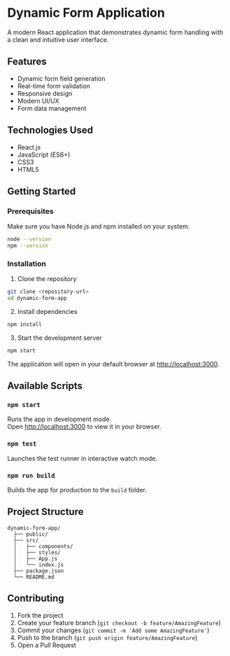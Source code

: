 # Dynamic Form Application

A modern React application that demonstrates dynamic form handling with a clean and intuitive user interface.

## Features

- Dynamic form field generation
- Real-time form validation
- Responsive design
- Modern UI/UX
- Form data management

## Technologies Used

- React.js
- JavaScript (ES6+)
- CSS3
- HTML5

## Getting Started

### Prerequisites

Make sure you have Node.js and npm installed on your system.

```bash
node --version
npm --version
```

### Installation

1. Clone the repository
```bash
git clone <repository-url>
cd dynamic-form-app
```

2. Install dependencies
```bash
npm install
```

3. Start the development server
```bash
npm start
```

The application will open in your default browser at [http://localhost:3000](http://localhost:3000).

## Available Scripts

### `npm start`

Runs the app in development mode.\
Open [http://localhost:3000](http://localhost:3000) to view it in your browser.

### `npm test`

Launches the test runner in interactive watch mode.

### `npm run build`

Builds the app for production to the `build` folder.

## Project Structure

```
dynamic-form-app/
  ├── public/
  ├── src/
  │   ├── components/
  │   ├── styles/
  │   ├── App.js
  │   └── index.js
  ├── package.json
  └── README.md
```

## Contributing

1. Fork the project
2. Create your feature branch (`git checkout -b feature/AmazingFeature`)
3. Commit your changes (`git commit -m 'Add some AmazingFeature'`)
4. Push to the branch (`git push origin feature/AmazingFeature`)
5. Open a Pull Request

